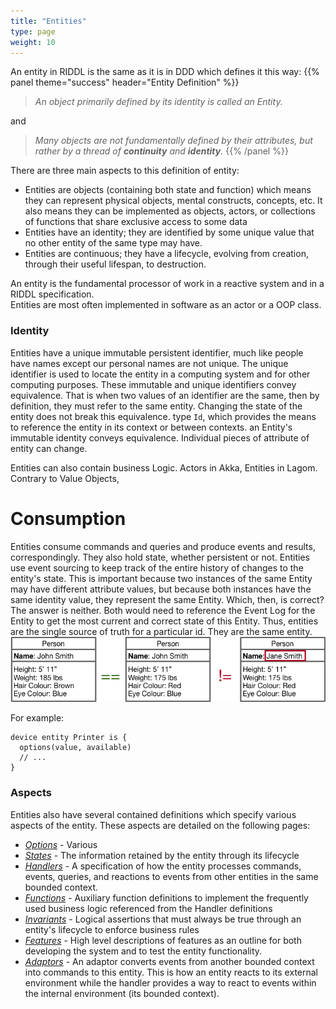 ```yaml
---
title: "Entities"
type: page
weight: 10
---
```


An entity in RIDDL is the same as it is in DDD which defines it this way:
{{% panel theme="success" header="Entity Definition" %}}
> _An object primarily defined by its identity is called an Entity._ 

and

> _Many objects are not fundamentally defined by their attributes, but_ 
> _rather by a thread of **continuity** and **identity**._
{{% /panel %}}
 
There are three main aspects to this definition of entity:
* Entities are objects (containing both state and function) which means they can
  represent physical objects, mental constructs, concepts, etc. It also means
  they can be implemented as objects, actors, or collections of functions that
  share exclusive access to some data
* Entities have an identity;  they are identified by some unique value
  that no other entity of the same type may have.
* Entities are continuous; they have a lifecycle, evolving from creation, 
  through their useful lifespan, to destruction. 

An entity is the fundamental processor of work in a reactive system and in a RIDDL specification.  
Entities are most often implemented in software as an actor or a OOP class.

### Identity
Entities have a unique immutable persistent identifier, much like people have names except our 
personal names are not unique. The unique identifier is used to locate the entity in a computing 
system and for other computing purposes. These immutable and unique identifiers convey 
equivalence. That is when two values of an identifier are the same, then by definition, they 
must refer to the same entity.  Changing the state of the entity does not break this equivalence. 
type `Id`, which provides the means to reference the entity in its context or
between contexts. an Entity's immutable identity conveys equivalence.
Individual pieces of attribute of entity can change.

Entities can also contain business Logic. Actors in Akka, Entities in Lagom.
Contrary to Value Objects, 

# Consumption
Entities consume commands and queries and produce events and results,
correspondingly. They also hold state, whether persistent or not. Entities use
event sourcing to keep track of the entire history of changes to the entity's
state. This is important because two instances of the same Entity may have different 
attribute values, but because both instances have the same identity value, they represent 
the same Entity. Which, then, is correct? The answer is neither. Both would need to 
reference the Event Log for the Entity to get the most current and correct state of
this Entity. Thus, entities are the single source of truth for a particular id.
They are the same entity.
![Entities](../../../../../../static/images/entities.png "Entities")




For example:
```riddl
device entity Printer is {
  options(value, available)
  // ...
}
```

### Aspects
Entities also have several contained definitions which specify various aspects of the entity. 
These aspects are detailed on the following pages: 
* [_Options_](options) - Various
* [_States_](state) - The information retained by the entity through its 
  lifecycle
* [_Handlers_](handler) - A specification of how the entity processes 
  commands, events, queries, and reactions to events from other entities in the same bounded 
  context.
* [_Functions_](function) - Auxiliary function definitions to implement the
  frequently used business logic referenced from the Handler definitions
* [_Invariants_](invariants) - Logical assertions that must always be true 
  through an entity's lifecycle to enforce business rules
* [_Features_](features) - High level descriptions of features as an outline for both developing 
  the system and to test the entity functionality. 
* [_Adaptors_]() - An adaptor converts events from another bounded context into
  commands to this entity. This is how an entity reacts to its external environment while the 
  handler provides a way to react to events within the internal environment (its bounded context).

